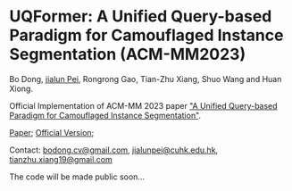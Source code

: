 # UQFormer: A Unified Query-based Paradigm for Camouflaged Instance Segmentation (ACM-MM2023)

Bo Dong, [jialun Pei](https://github.com/PJLallen), Rongrong Gao, Tian-Zhu Xiang, Shuo Wang and Huan Xiong.

Official Implementation of ACM-MM 2023 paper ["A Unified Query-based Paradigm for Camouflaged Instance Segmentation"](https://arxiv.org/pdf/xx.pdf). 

[Paper](https://arxiv.org/pdf/xx.pdf); [Official Version](https://arxiv.org/pdf/xx.pdf);

Contact: bodong.cv@gmail.com, jialunpei@cuhk.edu.hk, tianzhu.xiang19@gmail.com

The code will be made public soon...
